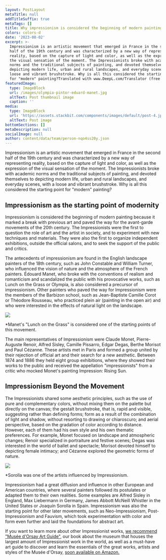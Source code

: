 ```yaml
---
layout: PostLayout
metaTitle: null
addTitleSuffix: true
metaTags: []
title: Why impressionism is considered the beginning of modern painting
colors: colors-d
date: '2023-08-02'
excerpt: >-
  Impressionism is an artistic movement that emerged in France in the second
  half of the 19th century and was characterized by a new way of representing
  reality, based on the capture of light and color, as well as the expression of
  the visual sensation of the moment. The Impressionists broke with academic
  norms and the traditional subjects of painting, and devoted themselves to
  depicting modern life, urban and rural landscapes, and everyday scenes, with a
  loose and vibrant brushstroke. Why is all this considered the starting point
  for "modern" painting?Translated with www.DeepL.com/Translator (free version)
featuredImage:
  type: ImageBlock
  url: /images/olympia-pintor-eduard-manet.jpg
  altText: Post thumbnail image
  caption: ''
media:
  type: ImageBlock
  url: 'https://assets.stackbit.com/components/images/default/post-4.jpeg'
  altText: Post image
bottomSections: []
metaDescription: null
socialImage: null
author: content/data/team/person-nqo4ss20y.json
---
```

Impressionism is an artistic movement that emerged in France in the second half of the 19th century and was characterized by a new way of representing reality, based on the capture of light and color, as well as the expression of the visual sensation of the moment. The Impressionists broke with academic norms and the traditional subjects of painting, and devoted themselves to depicting modern life, urban and rural landscapes, and everyday scenes, with a loose and vibrant brushstroke. Why is all this considered the starting point for "modern" painting?

## Impressionism as the starting point of modernity

Impressionism is considered the beginning of modern painting because it marked a break with previous art and paved the way for the avant-garde movements of the 20th century. The Impressionists were the first to question the role of art and the artist in society, and to experiment with new techniques and materials. They were also the first to organize independent exhibitions, outside the official salons, and to seek the support of the public and critics.

The antecedents of impressionism are found in the English landscape painters of the 18th century, such as John Constable and William Turner, who influenced the vision of nature and the atmosphere of the French painters. Édouard Manet, who broke with the conventions of realism and romanticism and scandalized the public with his provocative works, such as Lunch on the Grass or Olympia, is also considered a precursor of impressionism. Other painters who paved the way for Impressionism were the members of the Barbizon school, such as Jean-Baptiste Camille Corot or Théodore Rousseau, who practiced plein air (painting in the open air) and who were interested in the effects of natural light on the landscape.

![](https://upload.wikimedia.org/wikipedia/commons/thumb/9/90/Edouard_Manet_-_Luncheon_on_the_Grass_-_Google_Art_Project.jpg/1280px-Edouard_Manet_-_Luncheon_on_the_Grass_-_Google_Art_Project.jpg)

*Manet's "Lunch on the Grass" is considered one of the starting points of this movement.

The main representatives of Impressionism were Claude Monet, Pierre-Auguste Renoir, Alfred Sisley, Camille Pissarro, Edgar Degas, Berthe Morisot and Paul Cézanne. These artists met in Paris and formed a group united by their rejection of official art and their search for a new aesthetic. Between 1874 and 1886 they held eight group exhibitions, where they showed their works to the public and received the appellation "impressionists" from a critic who mocked Monet's painting Impression: Rising Sun.

## Impressionism Beyond the Movement

The Impressionists shared some aesthetic principles, such as the use of pure and complementary colors, without mixing them on the palette but directly on the canvas; the gestalt brushstroke, that is, rapid and visible, suggesting rather than defining forms; form as a result of the combination of light and shadow, without resorting to drawing or chiaroscuro; and aerial perspective, based on the gradation of color according to distance. However, each of them had his own style and his own thematic preferences. For example, Monet focused on landscape and atmospheric changes; Renoir specialized in portraiture and festive scenes; Degas was interested in the world of ballet and spectacle; Morisot devoted himself to depicting female intimacy; and Cézanne explored the geometric forms of nature.

![](https://diarioacoruna.com/wp-content/uploads/2022/01/225404.jpg)

*Sorolla was one of the artists influenced by Impressionism.

Impressionism had a great diffusion and influence in other European and American countries, where several painters followed its postulates or adapted them to their own realities. Some examples are Alfred Sisley in England, Max Liebermann in Germany, James Abbott McNeill Whistler in the United States or Joaquín Sorolla in Spain. Impressionism was also the starting point for other later movements, such as Neo-Impressionism, Post-Impressionism and Fauvism, which took experimentation with color and form even further and laid the foundations for abstract art.

If you want to learn more about other Impressionist works, [we recommend "Musée d'Orsay Art Guide"](https://www.amazon.es/dp/8418943483/), our book about the museum that houses the largest amount of Impressionist work in the world, as well as a must-have art guide to discover and learn the essentials of the great works, artists and styles of the Musée d'Orsay, [soon available on Amazon.](https://www.amazon.es/Museo-Orsay-Gu%C3%ADa-arte-esenciales/dp/8418943483/)
